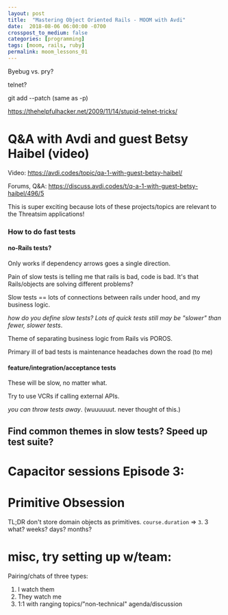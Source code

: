 ```yaml
---
layout: post
title:  "Mastering Object Oriented Rails - MOOM with Avdi"
date:  2018-08-06 06:00:00 -0700
crosspost_to_medium: false
categories: [programming]
tags: [moom, rails, ruby]
permalink: moom_lessons_01
---
```



Byebug vs. pry?

telnet?

git add --patch (same as -p)

https://thehelpfulhacker.net/2009/11/14/stupid-telnet-tricks/

<!--more-->


# Q&A with Avdi and guest Betsy Haibel (video)

Video: https://avdi.codes/topic/qa-1-with-guest-betsy-haibel/

Forums, Q&A: https://discuss.avdi.codes/t/q-a-1-with-guest-betsy-haibel/496/5

This is super exciting because lots of these projects/topics are relevant to the Threatsim applications!

### How to do fast tests

####  no-Rails tests?

Only works if dependency arrows goes a single direction. 

Pain of slow tests is telling me that rails is bad, code is bad. It's that Rails/objects are solving different problems? 

Slow tests == lots of connections between rails under hood, and my business logic. 

_how do you define slow tests? Lots of quick tests still may be "slower" than fewer, slower tests_. 

Theme of separating business logic from Rails vis POROS. 

Primary ill of bad tests is maintenance headaches down the road (to me)

#### feature/integration/acceptance tests

These will be slow, no matter what. 

Try to use VCRs if calling external APIs. 

_you can throw tests away_. (wuuuuuut. never thought of this.)

## Find common themes in slow tests? Speed up test suite?





# Capacitor sessions Episode 3:


# Primitive Obsession

TL;DR don't store domain objects as primitives. `course.duration` => `3`. 3 what? weeks? days? months?






# misc, try setting up w/team:

Pairing/chats of three types:

1. I watch them
2. They watch me
3. 1:1 with ranging topics/"non-technical" agenda/discussion
